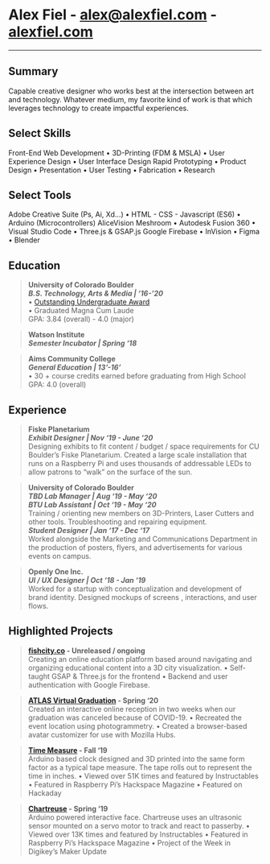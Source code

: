 # **Alex Fiel** - <alex@alexfiel.com> - [alexfiel.com](https://alexfiel.com)

---

## Summary
Capable creative designer who works best at the intersection between art and technology. Whatever medium, my
favorite kind of work is that which leverages technology to create impactful experiences.

## Select Skills  
Front-End Web Development • 3D-Printing (FDM & MSLA) • User Experience Design • User Interface Design
Rapid Prototyping • Product Design • Presentation • User Testing • Fabrication • Research

## Select Tools
Adobe Creative Suite (Ps, Ai, Xd…) • HTML - CSS - Javascript (ES6) • Arduino (Microcontrollers)
AliceVision Meshroom • Autodesk Fusion 360 • Visual Studio Code • Three.js & GSAP.js
Google Firebase • InVision • Figma • Blender

## Education   
>**University of Colorado Boulder**  
>  ***B.S. Technology, Arts & Media | ‘16-’20***     
>    • [Outstanding Undergraduate Award](https://bit.ly/FielBio)    
>    • Graduated Magna Cum Laude  
>      GPA: 3.84 (overall) - 4.0 (major)  

>**Watson Institute**  
>  ***Semester Incubator | Spring ‘18***    

>**Aims Community College**  
>  ***General Education | 13’-16’***    
>    • 30 + course credits earned before graduating from High School  
>      GPA: 4.0 (overall)

## Experience
>**Fiske Planetarium**    
>  ***Exhibit Designer | Nov ‘19 - June ‘20***    
>    Designing exhibits to fit content / budget / space requirements for CU
>    Boulder’s Fiske Planetarium. Created a large scale installation that runs on
>    a Raspberry Pi and uses thousands of addressable LEDs to allow patrons to
>    “walk” on the surface of the sun.

>**University of Colorado Boulder**    
>  ***TBD Lab Manager | Aug ‘19 - May ‘20***     
>  ***BTU Lab Assistant | Oct ‘19 - May ‘20***      
>    Training / orienting new members on 3D-Printers, Laser Cutters and other
>    tools. Troubleshooting and repairing equipment.  
>  ***Student Designer | Jan ‘17 - Dec ‘17***      
>    Worked alongside the Marketing and Communications Department in the
>    production of posters, flyers, and advertisements for various events on
>    campus.

>**Openly One Inc.**    
>  ***UI / UX Designer | Oct ‘18 - Jan ‘19***    
>    Worked for a startup with conceptualization and development of brand
>    identity. Designed mockups of screens , interactions, and user flows.

## Highlighted Projects  
>**[fishcity.co](https://alexfiel.com/fishcityco) - Unreleased / ongoing**    
>  Creating an online education platform based around navigating and organizing educational content into a 3D city visualization.
>    • Self-taught GSAP & Three.js for the frontend
>    • Backend and user authentication with Google Firebase.

>**[ATLAS Virtual Graduation](https://alexfiel.com/atlas-virtual-graduation) - Spring ‘20**  
>  Created an interactive online reception in two weeks when our graduation was canceled because of COVID-19.
>    • Recreated the event location using photogrammetry.
>    • Created a browser-based avatar customizer for use with Mozilla Hubs.

>**[Time Measure](https://alexfiel.com/measuring-time) - Fall ‘19**  
>  Arduino based clock designed and 3D printed into the same form factor as a
>  typical tape measure. The tape rolls out to represent the time in inches.
>    • Viewed over 51K times and featured by Instructables
>    • Featured in Raspberry Pi’s Hackspace Magazine
>    • Featured on Hackaday

>**[Chartreuse](https://alexfiel.com/chartreuse) - Spring ‘19**  
>  Arduino powered interactive face. Chartreuse uses an ultrasonic sensor
>  mounted on a servo motor to track and react to passerby.
>    • Viewed over 13K times and featured by Instructables
>    • Featured in Raspberry Pi’s Hackspace Magazine
>   • Project of the Week in Digikey’s Maker Update
